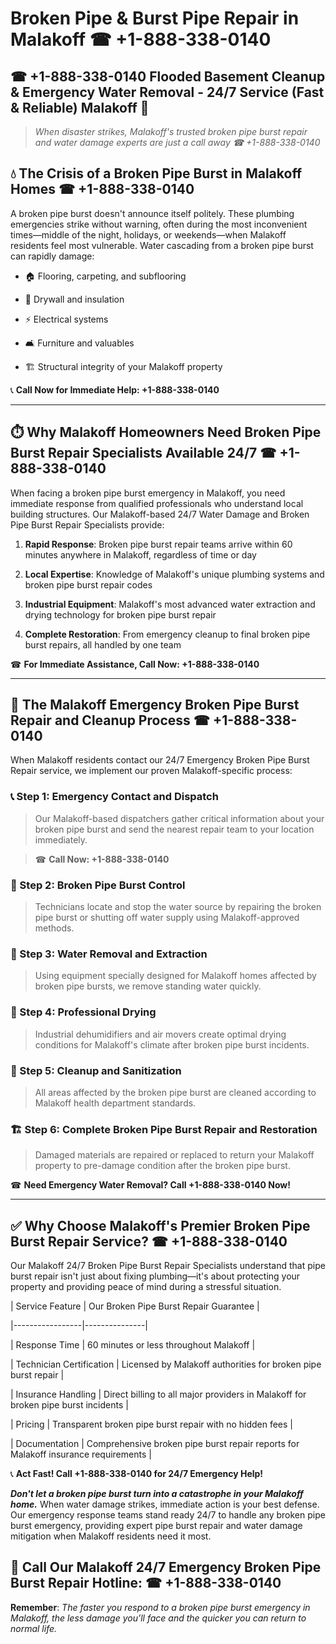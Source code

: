 # Broken Pipe & Burst Pipe Repair in Malakoff ☎ +1-888-338-0140  
## ☎ +1-888-338-0140 Flooded Basement Cleanup & Emergency Water Removal - 24/7 Service (Fast & Reliable) Malakoff 🚨  

> *When disaster strikes, Malakoff's trusted broken pipe burst repair and water damage experts are just a call away ☎ +1-888-338-0140*  

## 💧 The Crisis of a Broken Pipe Burst in Malakoff Homes ☎ +1-888-338-0140  

A broken pipe burst doesn't announce itself politely. These plumbing emergencies strike without warning, often during the most inconvenient times—middle of the night, holidays, or weekends—when Malakoff residents feel most vulnerable. Water cascading from a broken pipe burst can rapidly damage:  

* 🏠 Flooring, carpeting, and subflooring  
* 🧱 Drywall and insulation  
* ⚡ Electrical systems  
* 🛋️ Furniture and valuables  
* 🏗️ Structural integrity of your Malakoff property  

📞 **Call Now for Immediate Help: +1-888-338-0140**  

---  

## ⏱️ Why Malakoff Homeowners Need Broken Pipe Burst Repair Specialists Available 24/7 ☎ +1-888-338-0140  

When facing a broken pipe burst emergency in Malakoff, you need immediate response from qualified professionals who understand local building structures. Our Malakoff-based 24/7 Water Damage and Broken Pipe Burst Repair Specialists provide:  

1. **Rapid Response**: Broken pipe burst repair teams arrive within 60 minutes anywhere in Malakoff, regardless of time or day  
2. **Local Expertise**: Knowledge of Malakoff's unique plumbing systems and broken pipe burst repair codes  
3. **Industrial Equipment**: Malakoff's most advanced water extraction and drying technology for broken pipe burst repair  
4. **Complete Restoration**: From emergency cleanup to final broken pipe burst repairs, all handled by one team  

☎ **For Immediate Assistance, Call Now: +1-888-338-0140**  

---  

## 🔧 The Malakoff Emergency Broken Pipe Burst Repair and Cleanup Process ☎ +1-888-338-0140  

When Malakoff residents contact our 24/7 Emergency Broken Pipe Burst Repair service, we implement our proven Malakoff-specific process:  

### 📞 Step 1: Emergency Contact and Dispatch  
> Our Malakoff-based dispatchers gather critical information about your broken pipe burst and send the nearest repair team to your location immediately.  
> ☎ **Call Now: +1-888-338-0140**  

### 🚿 Step 2: Broken Pipe Burst Control  
> Technicians locate and stop the water source by repairing the broken pipe burst or shutting off water supply using Malakoff-approved methods.  

### 🌊 Step 3: Water Removal and Extraction  
> Using equipment specially designed for Malakoff homes affected by broken pipe bursts, we remove standing water quickly.  

### 💨 Step 4: Professional Drying  
> Industrial dehumidifiers and air movers create optimal drying conditions for Malakoff's climate after broken pipe burst incidents.  

### 🧼 Step 5: Cleanup and Sanitization  
> All areas affected by the broken pipe burst are cleaned according to Malakoff health department standards.  

### 🏗️ Step 6: Complete Broken Pipe Burst Repair and Restoration  
> Damaged materials are repaired or replaced to return your Malakoff property to pre-damage condition after the broken pipe burst.  

☎ **Need Emergency Water Removal? Call +1-888-338-0140 Now!**  

---  

## ✅ Why Choose Malakoff's Premier Broken Pipe Burst Repair Service? ☎ +1-888-338-0140  

Our Malakoff 24/7 Broken Pipe Burst Repair Specialists understand that pipe burst repair isn't just about fixing plumbing—it's about protecting your property and providing peace of mind during a stressful situation.  

| Service Feature | Our Broken Pipe Burst Repair Guarantee |  
|-----------------|---------------|  
| Response Time | 60 minutes or less throughout Malakoff |  
| Technician Certification | Licensed by Malakoff authorities for broken pipe burst repair |  
| Insurance Handling | Direct billing to all major providers in Malakoff for broken pipe burst incidents |  
| Pricing | Transparent broken pipe burst repair with no hidden fees |  
| Documentation | Comprehensive broken pipe burst repair reports for Malakoff insurance requirements |  

📞 **Act Fast! Call +1-888-338-0140 for 24/7 Emergency Help!**  

***Don't let a broken pipe burst turn into a catastrophe in your Malakoff home.*** When water damage strikes, immediate action is your best defense. Our emergency response teams stand ready 24/7 to handle any broken pipe burst emergency, providing expert pipe burst repair and water damage mitigation when Malakoff residents need it most.  

## 📱 Call Our Malakoff 24/7 Emergency Broken Pipe Burst Repair Hotline: ☎ +1-888-338-0140  

**Remember**: *The faster you respond to a broken pipe burst emergency in Malakoff, the less damage you'll face and the quicker you can return to normal life.*